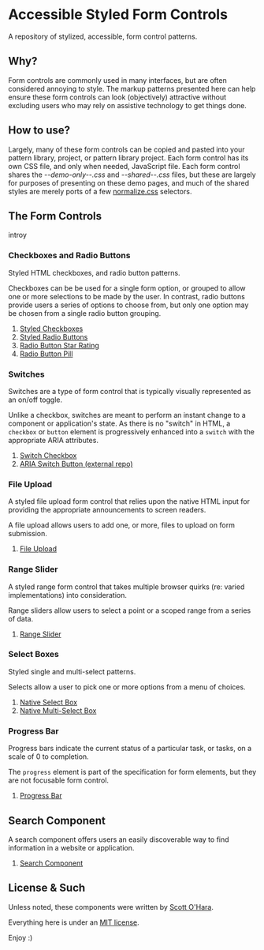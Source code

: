# Accessible Styled Form Controls
A repository of stylized, accessible, form control patterns. 

## Why?
Form controls are commonly used in many interfaces, but are often considered annoying to style. The markup patterns presented here can help ensure these form controls can look (objectively) attractive without excluding users who may rely on assistive technology to get things done.     


## How to use?
Largely, many of these form controls can be copied and pasted into your pattern library, project, or pattern library project. Each form control has its own CSS file, and only when needed, JavaScript file. Each form control shares the *--demo-only--.css* and *--shared--.css* files, but these are largely for purposes of presenting on these demo pages, and much of the shared styles are merely ports of a few [normalize.css](https://necolas.github.io/normalize.css/) selectors.  


## The Form Controls
introy


### Checkboxes and Radio Buttons
Styled HTML checkboxes, and radio button patterns.  

Checkboxes can be be used for a single form option, or grouped to allow one or more selections to be made by the user. In contrast, radio buttons provide users a series of options to choose from, but only one option may be chosen from a single radio button grouping.

1. [Styled Checkboxes](src/checkbox)
2. [Styled Radio Buttons](src/radio-button)  
3. [Radio Button Star Rating](src/radio-button--rating)  
4. [Radio Button Pill](src/radio-button--pill)  


### Switches  
Switches are a type of form control that is typically visually represented as an on/off toggle. 

Unlike a checkbox, switches are meant to perform an instant change to a component or application's state. As there is no "switch" in HTML, a `checkbox` or `button` element is progressively enhanced into a `switch` with the appropriate ARIA attributes.

1. [Switch Checkbox](src/checkbox--switch)
2. [ARIA Switch Button (external repo)](https://scottaohara.github.io/aria-switch-button/)


### File Upload
A styled file upload form control that relies upon the native HTML input for providing the appropriate announcements to screen readers.

A file upload allows users to add one, or more, files to upload on form submission.  

1. [File Upload](src/file-upload)  


### Range Slider
A styled range form control that takes multiple browser quirks (re: varied implementations) into consideration.  

Range sliders allow users to select a point or a scoped range from a series of data.

1. [Range Slider](src/range-slider)  


### Select Boxes
Styled single and multi-select patterns.  

Selects allow a user to pick one or more options from a menu of choices.

1. [Native Select Box](src/select)  
2. [Native Multi-Select Box](src/select--multi)  


### Progress Bar
Progress bars indicate the current status of a particular task, or tasks, on a scale of 0 to completion. 

The <code>progress</code> element is part of the specification for form elements, but they are not focusable form control.

1. [Progress Bar](src/progress-bar)  


## Search Component
A search component offers users an easily discoverable way to find information in a website or application.   

1. [Search Component](src/search)  


## License & Such
Unless noted, these components were written by [Scott O'Hara](https://twitter.com/scottohara).  

Everything here is under an [MIT license](https://github.com/scottaohara/accessible-components/blob/master/LICENSE.md).

Enjoy :)
